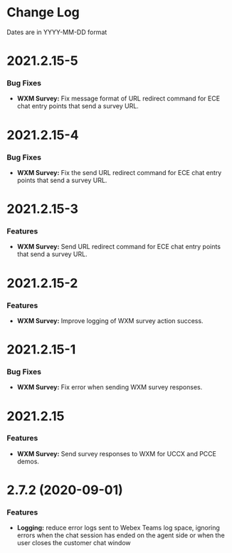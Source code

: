 # Change Log

Dates are in YYYY-MM-DD format


# 2021.2.15-5

### Bug Fixes
* **WXM Survey:** Fix message format of URL redirect command for ECE chat entry
points that send a survey URL.


# 2021.2.15-4

### Bug Fixes
* **WXM Survey:** Fix the send URL redirect command for ECE chat entry points
that send a survey URL.


# 2021.2.15-3

### Features
* **WXM Survey:** Send URL redirect command for ECE chat entry points that send
a survey URL.


# 2021.2.15-2

### Features
* **WXM Survey:** Improve logging of WXM survey action success.


# 2021.2.15-1

### Bug Fixes
* **WXM Survey:** Fix error when sending WXM survey responses.


# 2021.2.15

### Features
* **WXM Survey:** Send survey responses to WXM for UCCX and PCCE demos.


# 2.7.2 (2020-09-01)

### Features
* **Logging:** reduce error logs sent to Webex Teams log space, ignoring errors
when the chat session has ended on the agent side or when the user closes the
customer chat window